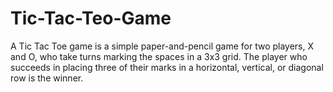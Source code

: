 # Tic-Tac-Teo-Game
A Tic Tac Toe game is a simple paper-and-pencil game for two players, X and O, who take turns marking the spaces in a 3x3 grid. The player who succeeds in placing three of their marks in a horizontal, vertical, or diagonal row is the winner.
